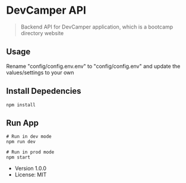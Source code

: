 # DevCamper API

> Backend API for DevCamper application, which is a bootcamp directory website

## Usage

Rename "config/config.env.env" to "config/config.env" and update the values/settings to your own

## Install Depedencies

```
npm install
```

## Run App

```
# Run in dev mode
npm run dev

# Run in prod mode
npm start
```

- Version 1.0.0
- License: MIT
